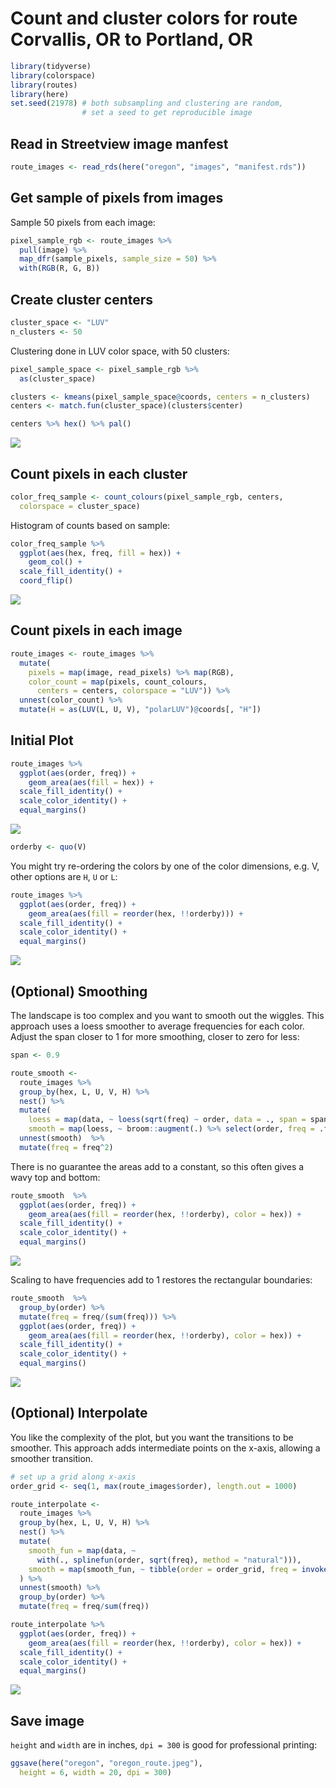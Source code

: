 Count and cluster colors for route Corvallis, OR to Portland, OR
================

``` r
library(tidyverse)
library(colorspace)
library(routes)
library(here)
set.seed(21978) # both subsampling and clustering are random, 
                # set a seed to get reproducible image
```

## Read in Streetview image manfest

``` r
route_images <- read_rds(here("oregon", "images", "manifest.rds"))
```

## Get sample of pixels from images

Sample 50 pixels from each image:

``` r
pixel_sample_rgb <- route_images %>% 
  pull(image) %>% 
  map_dfr(sample_pixels, sample_size = 50) %>% 
  with(RGB(R, G, B)) 
```

## Create cluster centers

``` r
cluster_space <- "LUV"
n_clusters <- 50
```

Clustering done in LUV color space, with 50 clusters:

``` r
pixel_sample_space <- pixel_sample_rgb %>% 
  as(cluster_space)

clusters <- kmeans(pixel_sample_space@coords, centers = n_clusters)
centers <- match.fun(cluster_space)(clusters$center)

centers %>% hex() %>% pal()
```

![](03-cluster_files/figure-gfm/cluster-colors-1.png)<!-- -->

## Count pixels in each cluster

``` r
color_freq_sample <- count_colours(pixel_sample_rgb, centers,
  colorspace = cluster_space)
```

Histogram of counts based on sample:

``` r
color_freq_sample %>% 
  ggplot(aes(hex, freq, fill = hex)) +
    geom_col() +
  scale_fill_identity() +
  coord_flip()
```

![](03-cluster_files/figure-gfm/hist-colors-sample-1.png)<!-- -->

## Count pixels in each image

``` r
route_images <- route_images %>% 
  mutate(
    pixels = map(image, read_pixels) %>% map(RGB),
    color_count = map(pixels, count_colours, 
      centers = centers, colorspace = "LUV")) %>% 
  unnest(color_count) %>% 
  mutate(H = as(LUV(L, U, V), "polarLUV")@coords[, "H"])
```

## Initial Plot

``` r
route_images %>% 
  ggplot(aes(order, freq)) +
    geom_area(aes(fill = hex)) +
  scale_fill_identity() +
  scale_color_identity() +
  equal_margins()
```

![](03-cluster_files/figure-gfm/initial-plot-1.png)<!-- -->

``` r
orderby <- quo(V)
```

You might try re-ordering the colors by one of the color dimensions,
e.g. V, other options are `H`, `U` or `L`:

``` r
route_images %>% 
  ggplot(aes(order, freq)) +
    geom_area(aes(fill = reorder(hex, !!orderby))) +
  scale_fill_identity() +
  scale_color_identity() +
  equal_margins()
```

![](03-cluster_files/figure-gfm/ordered-plot-1.png)<!-- -->

## (Optional) Smoothing

The landscape is too complex and you want to smooth out the wiggles.
This approach uses a loess smoother to average frequencies for each
color. Adjust the span closer to 1 for more smoothing, closer to zero
for less:

``` r
span <- 0.9
```

``` r
route_smooth <- 
  route_images %>% 
  group_by(hex, L, U, V, H) %>% 
  nest() %>% 
  mutate(
    loess = map(data, ~ loess(sqrt(freq) ~ order, data = ., span = span)),
    smooth = map(loess, ~ broom::augment(.) %>% select(order, freq = .fitted))) %>% 
  unnest(smooth)  %>% 
  mutate(freq = freq^2) 
```

There is no guarantee the areas add to a constant, so this often gives a
wavy top and bottom:

``` r
route_smooth  %>% 
  ggplot(aes(order, freq)) +
    geom_area(aes(fill = reorder(hex, !!orderby), color = hex)) +
  scale_fill_identity() +
  scale_color_identity() +
  equal_margins()
```

![](03-cluster_files/figure-gfm/smooth-plot-1.png)<!-- -->

Scaling to have frequencies add to 1 restores the rectangular
boundaries:

``` r
route_smooth  %>% 
  group_by(order) %>% 
  mutate(freq = freq/(sum(freq))) %>% 
  ggplot(aes(order, freq)) +
    geom_area(aes(fill = reorder(hex, !!orderby), color = hex)) +
  scale_fill_identity() +
  scale_color_identity() +
  equal_margins() 
```

![](03-cluster_files/figure-gfm/smooth-scaled-plot-1.png)<!-- -->

## (Optional) Interpolate

You like the complexity of the plot, but you want the transitions to be
smoother. This approach adds intermediate points on the x-axis, allowing
a smoother transition.

``` r
# set up a grid along x-axis
order_grid <- seq(1, max(route_images$order), length.out = 1000)
```

``` r
route_interpolate <- 
  route_images %>% 
  group_by(hex, L, U, V, H) %>% 
  nest() %>% 
  mutate(
    smooth_fun = map(data, ~ 
      with(., splinefun(order, sqrt(freq), method = "natural"))),
    smooth = map(smooth_fun, ~ tibble(order = order_grid, freq = invoke(., x = order_grid)^2))
  ) %>% 
  unnest(smooth) %>%  
  group_by(order) %>% 
  mutate(freq = freq/sum(freq)) 
```

``` r
route_interpolate %>% 
  ggplot(aes(order, freq)) +
    geom_area(aes(fill = reorder(hex, !!orderby), color = hex)) +
  scale_fill_identity() +
  scale_color_identity() +
  equal_margins()
```

![](03-cluster_files/figure-gfm/interp-plot-1.png)<!-- -->

## Save image

`height` and `width` are in inches, `dpi = 300` is good for professional
printing:

``` r
ggsave(here("oregon", "oregon_route.jpeg"), 
  height = 6, width = 20, dpi = 300)
```
